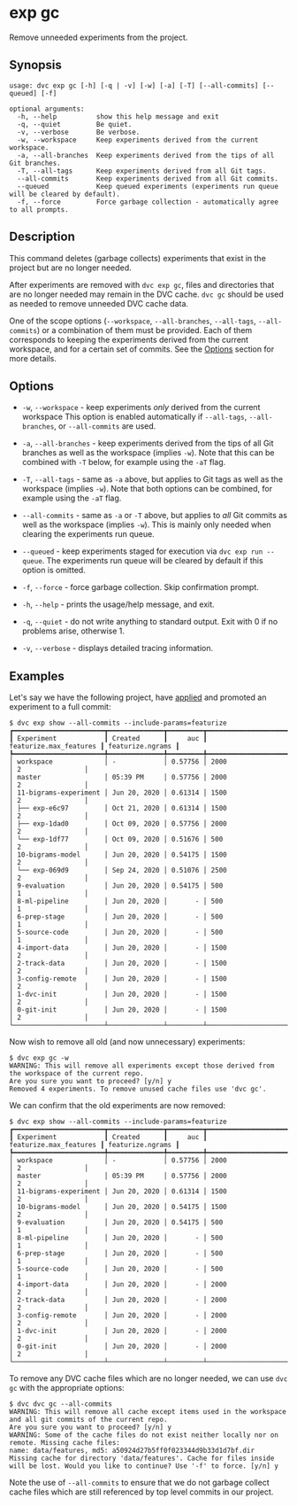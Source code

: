 # exp gc

Remove unneeded experiments from the project.

## Synopsis

```usage
usage: dvc exp gc [-h] [-q | -v] [-w] [-a] [-T] [--all-commits] [--queued] [-f]

optional arguments:
  -h, --help          show this help message and exit
  -q, --quiet         Be quiet.
  -v, --verbose       Be verbose.
  -w, --workspace     Keep experiments derived from the current workspace.
  -a, --all-branches  Keep experiments derived from the tips of all Git branches.
  -T, --all-tags      Keep experiments derived from all Git tags.
  --all-commits       Keep experiments derived from all Git commits.
  --queued            Keep queued experiments (experiments run queue will be cleared by default).
  -f, --force         Force garbage collection - automatically agree to all prompts.
```

## Description

This command deletes (garbage collects) experiments that exist in the project
but are no longer needed.

After experiments are removed with `dvc exp gc`, files and directories that are
no longer needed may remain in the DVC cache. `dvc gc` should be used as needed
to remove unneeded DVC cache data.

One of the scope options (`--workspace`, `--all-branches`, `--all-tags`,
`--all-commits`) or a combination of them must be provided. Each of them
corresponds to keeping the experiments derived from the current workspace, and
for a certain set of commits. See the [Options](#options) section for more
details.

## Options

- `-w`, `--workspace` - keep experiments _only_ derived from the current
  workspace This option is enabled automatically if `--all-tags`,
  `--all-branches`, or `--all-commits` are used.

- `-a`, `--all-branches` - keep experiments derived from the tips of all Git
  branches as well as the workspace (implies `-w`). Note that this can be
  combined with `-T` below, for example using the `-aT` flag.

- `-T`, `--all-tags` - same as `-a` above, but applies to Git tags as well as
  the workspace (implies `-w`). Note that both options can be combined, for
  example using the `-aT` flag.

- `--all-commits` - same as `-a` or `-T` above, but applies to _all_ Git commits
  as well as the workspace (implies `-w`). This is mainly only needed when
  clearing the experiments run queue.

- `--queued` - keep experiments staged for execution via `dvc exp run --queue`.
  The experiments run queue will be cleared by default if this option is
  omitted.

- `-f`, `--force` - force garbage collection. Skip confirmation prompt.

- `-h`, `--help` - prints the usage/help message, and exit.

- `-q`, `--quiet` - do not write anything to standard output. Exit with 0 if no
  problems arise, otherwise 1.

- `-v`, `--verbose` - displays detailed tracing information.

## Examples

Let's say we have the following project, have
[applied](/docs/command-reference/exp/apply) and promoted an experiment to a
full commit:

```dvc
$ dvc exp show --all-commits --include-params=featurize
┏━━━━━━━━━━━━━━━━━━━━━━━┳━━━━━━━━━━━━━━┳━━━━━━━━━┳━━━━━━━━━━━━━━━━━━━━━━━━┳━━━━━━━━━━━━━━━━━━┓
┃ Experiment            ┃ Created      ┃     auc ┃ featurize.max_features ┃ featurize.ngrams ┃
┡━━━━━━━━━━━━━━━━━━━━━━━╇━━━━━━━━━━━━━━╇━━━━━━━━━╇━━━━━━━━━━━━━━━━━━━━━━━━╇━━━━━━━━━━━━━━━━━━┩
│ workspace             │ -            │ 0.57756 │ 2000                   │ 2                │
│ master                │ 05:39 PM     │ 0.57756 │ 2000                   │ 2                │
│ 11-bigrams-experiment │ Jun 20, 2020 │ 0.61314 │ 1500                   │ 2                │
│ ├── exp-e6c97         │ Oct 21, 2020 │ 0.61314 │ 1500                   │ 2                │
│ ├── exp-1dad0         │ Oct 09, 2020 │ 0.57756 │ 2000                   │ 2                │
│ └── exp-1df77         │ Oct 09, 2020 │ 0.51676 │ 500                    │ 2                │
│ 10-bigrams-model      │ Jun 20, 2020 │ 0.54175 │ 1500                   │ 2                │
│ └── exp-069d9         │ Sep 24, 2020 │ 0.51076 │ 2500                   │ 2                │
│ 9-evaluation          │ Jun 20, 2020 │ 0.54175 │ 500                    │ 1                │
│ 8-ml-pipeline         │ Jun 20, 2020 │       - │ 500                    │ 1                │
│ 6-prep-stage          │ Jun 20, 2020 │       - │ 500                    │ 1                │
│ 5-source-code         │ Jun 20, 2020 │       - │ 500                    │ 1                │
│ 4-import-data         │ Jun 20, 2020 │       - │ 1500                   │ 2                │
│ 2-track-data          │ Jun 20, 2020 │       - │ 1500                   │ 2                │
│ 3-config-remote       │ Jun 20, 2020 │       - │ 1500                   │ 2                │
│ 1-dvc-init            │ Jun 20, 2020 │       - │ 1500                   │ 2                │
│ 0-git-init            │ Jun 20, 2020 │       - │ 1500                   │ 2                │
└───────────────────────┴──────────────┴─────────┴────────────────────────┴──────────────────┘
```

Now wish to remove all old (and now unnecessary) experiments:

```dvc
$ dvc exp gc -w
WARNING: This will remove all experiments except those derived from the workspace of the current repo.
Are you sure you want to proceed? [y/n] y
Removed 4 experiments. To remove unused cache files use 'dvc gc'.
```

We can confirm that the old experiments are now removed:

```dvc
$ dvc exp show --all-commits --include-params=featurize
┏━━━━━━━━━━━━━━━━━━━━━━━┳━━━━━━━━━━━━━━┳━━━━━━━━━┳━━━━━━━━━━━━━━━━━━━━━━━━┳━━━━━━━━━━━━━━━━━━┓
┃ Experiment            ┃ Created      ┃     auc ┃ featurize.max_features ┃ featurize.ngrams ┃
┡━━━━━━━━━━━━━━━━━━━━━━━╇━━━━━━━━━━━━━━╇━━━━━━━━━╇━━━━━━━━━━━━━━━━━━━━━━━━╇━━━━━━━━━━━━━━━━━━┩
│ workspace             │ -            │ 0.57756 │ 2000                   │ 2                │
│ master                │ 05:39 PM     │ 0.57756 │ 2000                   │ 2                │
│ 11-bigrams-experiment │ Jun 20, 2020 │ 0.61314 │ 1500                   │ 2                │
│ 10-bigrams-model      │ Jun 20, 2020 │ 0.54175 │ 1500                   │ 2                │
│ 9-evaluation          │ Jun 20, 2020 │ 0.54175 │ 500                    │ 1                │
│ 8-ml-pipeline         │ Jun 20, 2020 │       - │ 500                    │ 1                │
│ 6-prep-stage          │ Jun 20, 2020 │       - │ 500                    │ 1                │
│ 5-source-code         │ Jun 20, 2020 │       - │ 500                    │ 1                │
│ 4-import-data         │ Jun 20, 2020 │       - │ 2000                   │ 2                │
│ 2-track-data          │ Jun 20, 2020 │       - │ 2000                   │ 2                │
│ 3-config-remote       │ Jun 20, 2020 │       - │ 2000                   │ 2                │
│ 1-dvc-init            │ Jun 20, 2020 │       - │ 2000                   │ 2                │
│ 0-git-init            │ Jun 20, 2020 │       - │ 2000                   │ 2                │
└───────────────────────┴──────────────┴─────────┴────────────────────────┴──────────────────┘
```

To remove any DVC cache files which are no longer needed, we can use `dvc gc`
with the appropriate options:

```dvc
$ dvc dvc gc --all-commits
WARNING: This will remove all cache except items used in the workspace and all git commits of the current repo.
Are you sure you want to proceed? [y/n] y
WARNING: Some of the cache files do not exist neither locally nor on remote. Missing cache files:
name: data/features, md5: a50924d27b5ff0f023344d9b33d1d7bf.dir
Missing cache for directory 'data/features'. Cache for files inside will be lost. Would you like to continue? Use '-f' to force. [y/n] y
```

Note the use of `--all-commits` to ensure that we do not garbage collect cache
files which are still referenced by top level commits in our project.
